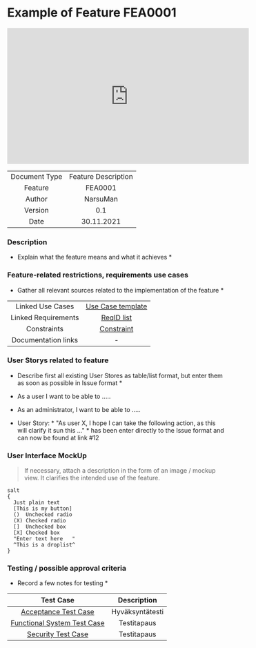 # Example of Feature FEA0001

<iframe width="560" height="315" src="https://www.youtube.com/embed/BVMKuJ_3Exc" title="YouTube video player" frameborder="0" allow="accelerometer; autoplay; clipboard-write; encrypted-media; gyroscope; picture-in-picture" allowfullscreen></iframe>

| | |
|:-:|:-:|
| Document Type | Feature Description |
| Feature | FEA0001 |
| Author | NarsuMan |
| Version | 0.1 |
| Date | 30.11.2021 |

### Description

* Explain what the feature means and what it achieves *

### Feature-related restrictions, requirements use cases

* Gather all relevant sources related to the implementation of the feature *

| | |
|:-:|:-:|
| Linked Use Cases | [Use Case template](templates/template-usecase.md) | 
| Linked Requirements | [ReqID list](templates/template-table-of-requirements.md) | 
| Constraints | [Constraint](templates/template-table-of-requirements.md) |  
| Documentation links  | - |  

### User Storys related to feature

* Describe first all existing User Stores as table/list format, but enter them as soon as possible in Issue format *

* As a user I want to be able to .....
* As an administrator, I want to be able to .....
* User Story: * "As user X, I hope I can take the following action, as this will clarify it sun this ..." * has been enter directly to the Issue format and can now be found at link  #12

### User Interface MockUp

> If necessary, attach a description in the form of an image / mockup view.
It clarifies the intended use of the feature.

```plantuml
salt
{
  Just plain text
  [This is my button]
  ()  Unchecked radio
  (X) Checked radio
  []  Unchecked box
  [X] Checked box
  "Enter text here   "
  ^This is a droplist^
}
```


### Testing / possible approval criteria

* Record a few notes for testing *

| Test Case  | Description  |
|:-: | :-:|
| [Acceptance Test Case](templates/template-acceptance-test.md) | Hyväksyntätesti |
| [Functional System Test Case](templates/template-testcase.md) | Testitapaus |
| [Security Test Case](templates/template-testcase.md)  | Testitapaus |





